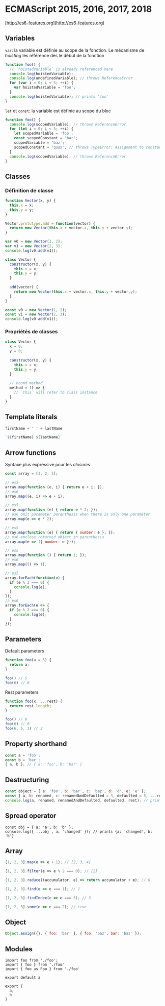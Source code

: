 # ECMAScript 2015, 2016, 2017, 2018

[http://es6-features.org](http://es6-features.org)

## Variables

`var`: la variable est définie au scope de la fonction. Le mécanisme de _hoisting_ les référence dès le début de la fonction

```js
function foo() {
  // `hoistedVariable` is already referenced here
  console.log(hoistedVariable);
  console.log(undefinedVariable); // throws ReferenceError
  for (var i = 0; i < 5; ++i) {
    var hoistedVariable = 'foo';
  }
  console.log(hoistedVariable); // prints 'foo'
}
```

`let` et `const`: la variable est définie au scope du bloc

```js
function foo() {
  console.log(scopedVariable); // throws ReferenceError
  for (let i = 0; i < 5; ++i) {
    let scopedVariable = 'foo';
    const scopedConstant = 'bar';
    scopedVariable = 'baz';
    scopedConstant = 'quux'; // throws TypeError: Assignment to constant variable
  }
  console.log(scopedVariable); // throws ReferenceError
}
```

## Classes

### Définition de classe
```js
function Vector(x, y) {
  this.x = x;
  this.y = y;
}

Vector.prototype.add = function(vector) {
  return new Vector(this.x + vector.x, this.y + vector.y);
}

var v0 = new Vector(1, 2);
var v1 = new Vector(2, 3);
console.log(v0.add(v1));
```

```js
class Vector {
  constructor(x, y) {
    this.x = x;
    this.y = y;
  }
  
  add(vector) {
    return new Vector(this.x + vector.x, this.y + vector.y);
  }
}

const v0 = new Vector(1, 2);
const v1 = new Vector(2, 3);
console.log(v0.add(v1));
```

### Propriétés de classes

```js
class Vector {
  x = 0;
  y = 0;
  
  constructor(x, y) {
    this.x = x;
    this.y = y;
  }
  
  // bound method
  method = () => {
    // `this` will refer to class instance
  }
}
```

## Template literals

```js
firstName + ' ' + lastName
```

```js
`${firstName} ${lastName}`
```

## Arrow functions

Syntaxe plus expressive pour les _closures_

```js
const array = [1, 2, 3];

// es5
array.map(function (e, i) { return e + i; });
// es6
array.map((e, i) => e + i);

// es5
array.map(function (e) { return e * 2; });
// es6 omit parameter parenthesis when there is only one parameter
array.map(e => e * 2);

// es5
array.map(function (e) { return { number: e }; });
// es6 enclose returned object in parenthesis
array.map(e => ({ number: e }));

// es5
array.map(function () { return 1; });
// es6
array.map(() => 1);

// es5
array.forEach(function(e) {
  if (e % 2 === 0) {
    console.log(e);
  }
});
// es6
array.forEach(e => {
  if (e % 2 === 0) {
    console.log(e);
  }
});
```

## Parameters

Default parameters
```js
function foo(a = 5) {
  return a;
}

foo() // 5
foo(6) // 6
```

Rest parameters
```js
function foo(x, ...rest) {
  return rest.length;
}

foo() // 0
foo(6) // 0
foo(6, 5, 3) // 2
```

## Property shorthand

```js
const a = 'foo';
const b = 'bar';
{ a, b }; // { a: 'foo', b: 'bar' }
```

## Destructuring

```js
const object = { a: 'foo', b: 'bar', c: 'baz', d: 'd', e: 'e' };
const { a, b: renamed, c: renamedAndDefaulted = 3, defaulted = 5, ...rest } = object;
console.log(a, renamed, renamedAndDefaulted, defaulted, rest); // prints 'foo' 'bar' 'baz' 5 { d: 'd', e: 'e' }
```

## Spread operator

```
const obj = { a: 'a', b: 'b' };
console.log({ ...obj , a: 'changed' }); // prints {a: 'changed', b: 'b'}
```

## Array

```js
[1, 2, 3].map(e => e + 1); // [2, 3, 4]

[1, 2, 3].filter(e => e % 2 === 0); // [2]

[1, 2, 3].reduce((accumulator, e) => return accumulator + e); // 6

[1, 2, 3].find(e => e === 1); // 1

[1, 2, 3].findIndex(e => e === 3); // 3

[1, 2, 3].some(e => e === 2); // true
```

## Object

```js
Object.assign({}, { foo: 'bar' }, { foo: 'baz', bar: 'baz' });
```

## Modules

```
import foo from './foo';
import { foo } from './foo'
import { foo as Foo } from './foo'

export default a

export {
  a,
  b
}
```
